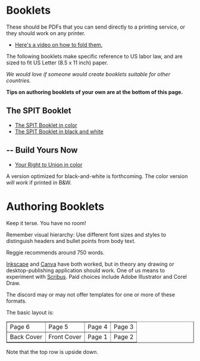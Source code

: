 # Booklets

These should be PDFs that you can send directly to a printing service, or they should work on any printer.

* [Here's a video on how to fold them.](https://drive.google.com/file/d/1FzsRiA-pQ1MA2J8yq9QZb-EI1QUqpxTN/view?usp=drive_link)

The following booklets make specific reference to US labor law, and are sized to fit US Letter (8.5 x 11 inch) paper.

*We would love if someone would create booklets suitable for other countries.*

**Tips on authoring booklets of your own are at the bottom of this page.**

## The SPIT Booklet

* [The SPIT Booklet in color](./SPIT-color.pdf)
* [The SPIT Booklet in black and white](./SPIT-bw.pdf)

##  -- Build Yours Now

* [Your Right to Union in color](./Right-to-Union.pdf)

A version optimized for black-and-white is forthcoming.
The color version *will work* if printed in B&W.

# Authoring Booklets

Keep it terse. You have no room!

Remember visual hierarchy: Use different font sizes and styles to distinguish headers and bullet points from body text.

Reggie recommends around 750 words.

[Inkscape](https://inkscape.org/)
and
[Canva](https://www.canva.com/)
have both worked, but in theory any drawing or desktop-publishing application should work.
One of us means to experiment with [Scribus](https://www.scribus.net/).
Paid choices include Adobe Illustrator and Corel Draw.

The discord may or may not offer templates for one or more of these formats.

The basic layout is:

<table border="1">
<tr><td>Page 6</td><td>Page 5</td><td>Page 4</td><td>Page 3</td></tr>
<tr><td>Back Cover</td><td>Front Cover</td><td>Page 1</td><td>Page 2</td></tr>
</table

Note that the top row is upside down.


